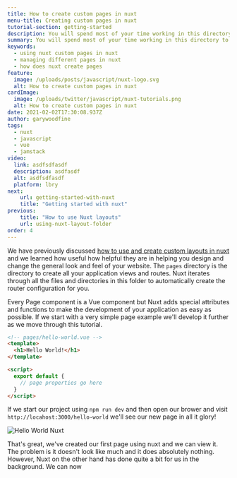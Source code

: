 ```yaml
---
title: How to create custom pages in nuxt
menu-title: Creating custom pages in nuxt
tutorial-section: getting-started
description: You will spend most of your time working in this directory to create pages for your Nuxt app
summary: You will spend most of your time working in this directory to create pages for your Nuxt app.
keywords:
  - using nuxt custom pages in nuxt
  - managing different pages in nuxt
  - how does nuxt create pages
feature:
  image: /uploads/posts/javascript/nuxt-logo.svg
  alt: How to create custom pages in nuxt
cardImage:
  image: /uploads/twitter/javascript/nuxt-tutorials.png
  alt: How to create custom pages in nuxt
date: 2021-02-02T17:30:08.937Z
author: garywoodfine
tags:
  - nuxt
  - javascript
  - vue
  - jamstack
video:
  link: asdfsdfasdf
  description: asdfasdf
  alt: asdfsdfasdf
  platform: lbry
next:
    url: getting-started-with-nuxt
    title: "Getting started with nuxt"
previous:
    title: "How to use Nuxt layouts"
    url: using-nuxt-layout-folder
order: 4
---
```


We have previously discussed [how to use and create custom layouts in nuxt](/using-nuxt-layout-folder "How to use Nuxt layouts | Geek.I.Am")
 and we learned how useful how helpful they are in helping you design and change the general look and feel of your 
website.  The `pages` directory is the directory to create all your application views and routes.  Nuxt iterates 
through all the files and directories in this folder to automatically create the router configuration for  you.

Every Page component is a Vue component but Nuxt adds special attributes and functions to make the development of your 
application as easy as possible. If we start with a very simple page example we'll develop it further as we move through
this tutorial.

```html
<!-- pages/hello-world.vue -->
<template>
  <h1>Hello World!</h1>
</template>

<script>
  export default {
    // page properties go here
  }
</script>

```

If we start our project using `npm run dev`  and then open our brower and visit `http://locahost:3000/hello-world` 
we'll see our new page in all it glory!

![Hello World Nuxt](/uploads/hello-world-nuxt.png "Nuxt Hello World!")

That's great, we've created our first page using nuxt and we can view it. The problem is it doesn't look like much and 
it does absolutely nothing. However, Nuxt on the other hand has done quite a bit for us in the background. We can now 
